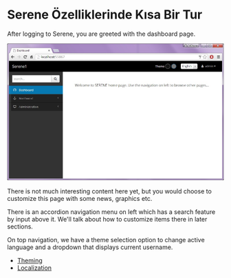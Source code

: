 # Serene Özelliklerinde Kısa Bir Tur

After logging to Serene, you are greeted with the dashboard page.

![Serene Dashboard](img/serene_dashboard.jpg)

There is not much interesting content here yet, but you would choose to customize this page with some news, graphics etc.

There is an accordion navigation menu on left which has a search feature by input above it. We'll talk about how to customize items there in later sections.

On top navigation, we have a theme selection option to change active language and a dropdown that displays current username.


* [Theming](theming.md)
* [Localization](localization.md)
